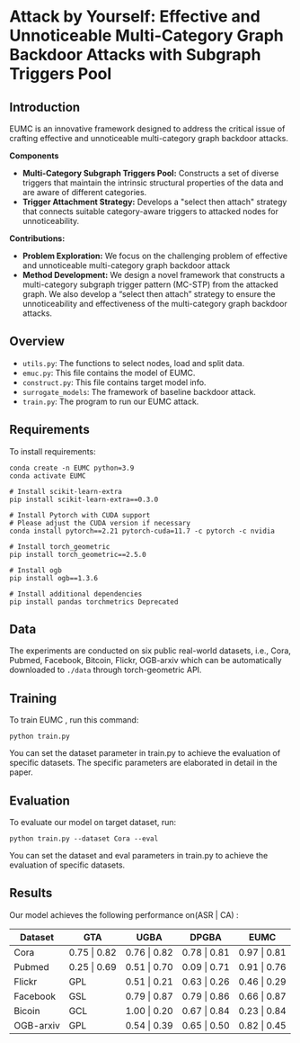 
# Attack by Yourself: Effective and Unnoticeable Multi-Category Graph Backdoor Attacks with Subgraph Triggers Pool


## Introduction

EUMC is an innovative framework designed to address the critical issue of crafting effective and unnoticeable multi-category graph backdoor attacks. 
 

**Components**
- **Multi-Category Subgraph Triggers Pool:** Constructs a set of diverse triggers that maintain the intrinsic structural properties of the data and are aware of different categories.
- **Trigger Attachment Strategy:** Develops a "select then attach" strategy that connects suitable category-aware triggers to attacked nodes for unnoticeability.


**Contributions:**
-  **Problem Exploration:** We focus on the challenging problem of effective and unnoticeable multi-category graph backdoor attack
-  **Method Development:** We design a novel framework that constructs a multi-category subgraph trigger pattern (MC-STP) from the attacked graph. We also develop a “select then attach” strategy to ensure the unnoticeability and effectiveness of the multi-category graph backdoor attacks.

## Overview

*  `utils.py`: The functions to select nodes, load and split data.
*  `emuc.py`: This file contains the model of EUMC.
*  `construct.py`: This file contains target model info.
*  `surrogate_models`: The framework of baseline backdoor attack.
*  `train.py`: The program to run our EUMC attack.


## Requirements

To install requirements:

```setup
conda create -n EUMC python=3.9
conda activate EUMC

# Install scikit-learn-extra
pip install scikit-learn-extra==0.3.0

# Install Pytorch with CUDA support
# Please adjust the CUDA version if necessary
conda install pytorch==2.21 pytorch-cuda=11.7 -c pytorch -c nvidia

# Install torch_geometric
pip install torch_geometric==2.5.0

# Install ogb
pip install ogb==1.3.6

# Install additional dependencies
pip install pandas torchmetrics Deprecated
```
## Data
The experiments are conducted on six public real-world datasets, i.e., Cora, Pubmed, Facebook, Bitcoin, Flickr, OGB-arxiv which can be automatically downloaded to `./data` through torch-geometric API.

## Training

To train EUMC , run this command:

```train
python train.py
```

You can set the dataset parameter in  train.py to achieve the evaluation of specific datasets. The specific parameters are elaborated in detail in the paper.

## Evaluation

To evaluate our model on target dataset, run:

```eval
python train.py --dataset Cora --eval
```
You can set the dataset and eval parameters in train.py to achieve the evaluation of specific datasets.

## Results

Our model achieves the following performance on(ASR | CA) :

|Dataset   | GTA | UGBA | DPGBA |EUMC|
| -------- |------- | --- | ---- |------ |
|     Cora     |  0.75 \| 0.82 | 0.76 \| 0.82 | 0.78 \| 0.81 | 0.97 \| 0.81 |
|    Pubmed    | 0.25 \| 0.69 | 0.51 \| 0.70 | 0.09 \| 0.71 | 0.91 \| 0.76 |
|     Flickr   |    GPL | 0.51 \| 0.21 | 0.63 \| 0.26 | 0.46 \| 0.29 | 0.99 \| 0.34 |
|     Facebook |    GSL | 0.79 \| 0.87 | 0.79 \| 0.86 | 0.66 \| 0.87 | 0.96 \| 0.84 |
|  Bicoin      |    GCL | 1.00 \| 0.20 | 0.67 \| 0.84 | 0.23 \| 0.84 | 0.93 \| 0.84 |
|    OGB-arxiv |    GPL | 0.54 \| 0.39 | 0.65 \| 0.50 | 0.82 \| 0.45 | 1.00 \| 0.44 |











